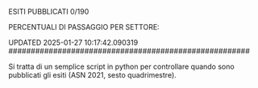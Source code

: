 ESITI PUBBLICATI 0/190 

PERCENTUALI DI PASSAGGIO PER SETTORE:

UPDATED 2025-01-27 10:17:42.090319
###################################################### 

Si tratta di un semplice script in python per controllare quando sono pubblicati gli esiti (ASN 2021, sesto quadrimestre).

